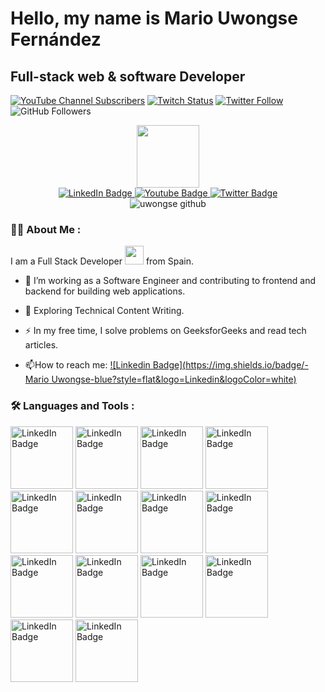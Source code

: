 # Hello, my name is Mario Uwongse Fernández
##  Full-stack web & software Developer
[![YouTube Channel Subscribers](https://img.shields.io/youtube/channel/subscribers/UCYubFxk5-LcbROFDe0c18fA?style=social)](https://youtube.com/mariouwongseapps?sub_confirmation=1)
[![Twitch Status](https://img.shields.io/twitch/status/uwongse?style=social)](https://twitch.com/uwongse)
[![Twitter Follow](https://img.shields.io/twitter/follow/uwongse?style=social)](https://twitter.com/uwongse)
![GitHub Followers](https://img.shields.io/github/followers/uwongse?style=social)

<div id="header" align="center">
  <img src="https://media2.giphy.com/media/jdPMeyv9rn0hZHh8n9/giphy.gif?cid=ecf05e47hbevi22yh7cif4wsmgc606bvvvpgz6xamib5hufu&rid=giphy.gif&ct=s" width="100"/>
  <div id="badges">
    <a href="https://linkedin.com/in/mario-uwongse">
      <img src="https://img.shields.io/badge/LinkedIn-blue?style=for-the-badge&logo=linkedin&logoColor=white" alt="LinkedIn Badge"/>
    </a>
      <a href="https://www.youtube.com/user/mariouwongse">
    <img src="https://img.shields.io/badge/YouTube-red?style=for-the-badge&logo=youtube&logoColor=white" alt="Youtube Badge"/>
  </a>
  <a href="https://twitter.com/uwongse">
    <img src="https://img.shields.io/badge/Twitter-blue?style=for-the-badge&logo=twitter&logoColor=white" alt="Twitter Badge"/>
  </a>
  </div>
  <img src="https://komarev.com/ghpvc/?username=uwongse&style=flat-square&color=blue" alt="uwongse github"/>
</div>

### :man_technologist: About Me :

I am a Full Stack Developer <img src="https://media.giphy.com/media/WUlplcMpOCEmTGBtBW/giphy.gif" width="30"> from Spain.

- :telescope: I’m working as a Software Engineer and contributing to frontend and backend for building web applications.

- :seedling: Exploring Technical Content Writing.

- :zap: In my free time, I solve problems on GeeksforGeeks and read tech articles.

- :mailbox:How to reach me: [![Linkedin Badge](https://img.shields.io/badge/-Mario Uwongse-blue?style=flat&logo=Linkedin&logoColor=white)](https://linkedin.com/in/mario-uwongse)

### :hammer_and_wrench: Languages and Tools :

<div id="body" align="start">
     <img src="https://media2.giphy.com/media/VgGthkhUvGgOit7Y9i/giphy.gif?cid=ecf05e47tuacvjfrb5kfgcvlfys5opufdt84obl1xigxblx5&rid=giphy.gif&ct=s" alt="LinkedIn Badge" width="100"/>
     <img src="https://media1.giphy.com/media/kHlrPbN9zaoOo7KXDo/giphy.gif?cid=790b76110028d15d072242d383f2c462c73f1bdaea26de72&rid=giphy.gif&ct=s" alt="LinkedIn Badge" width="100"/>
     <img src="https://media0.giphy.com/media/XEDIHHp3i8bVoEdxd7/giphy.gif?cid=790b7611d3b0a1c053167339b2fcacfec31a2cb4c294046a&rid=giphy.gif&ct=s" alt="LinkedIn Badge" width="100"/>
       <img src="https://media3.giphy.com/media/SS8CV2rQdlYNLtBCiF/giphy.gif?cid=790b761144bdeb81289e577fd955d99bc7f320c2214574be&rid=giphy.gif&ct=g" alt="LinkedIn Badge" width="100"/>
   <img src="https://media2.giphy.com/media/ln7z2eWriiQAllfVcn/giphy.gif?cid=ecf05e47hykz2jdmqsqwve873mfrwfs2akjhyltud1xiy7ym&rid=giphy.gif&ct=s" alt="LinkedIn Badge" width="100"/>
     <img src="https://media3.giphy.com/media/JqDcpPX8vWahUny0pE/giphy.gif?cid=ecf05e47tzs5nh52hq55x8sfmqv67rwsascepudnh1s6b0ul&rid=giphy.gif&ct=s" alt="LinkedIn Badge" width="100"/>
       <img src="https://media4.giphy.com/media/hO8uTzEOefFh3Yv5gm/giphy.gif?cid=ecf05e47d68jrx6gz5zt9frg5f2qyupj9ywo9rovmf1f6uqq&rid=giphy.gif&ct=s" alt="LinkedIn Badge" width="100"/>
       <img src="https://media4.giphy.com/media/KAq5w47R9rmTuvWOWa/giphy.gif?cid=ecf05e47nqczrdo8hd13lfxfkgxs13xs028a2wmfd5gcglvv&rid=giphy.gif&ct=g" alt="LinkedIn Badge" width="100"/>
  <img src="https://media1.giphy.com/media/vISmwpBJUNYzukTnVx/giphy.gif?cid=ecf05e4788dttcqkc2otdk02rz30o2jw7at7bvjyjbe5wphh&rid=giphy.gif&ct=g" alt="LinkedIn Badge" width="100"/>
  <img src="https://media3.giphy.com/media/XAxylRMCdpbEWUAvr8/giphy.gif?cid=ecf05e474fmrrxavpbexnn3xi9gedracwl5b0g95n6gyzsjx&rid=giphy.gif&ct=s" alt="LinkedIn Badge" width="100"/>
  <img src="https://media3.giphy.com/media/fsEaZldNC8A1PJ3mwp/giphy.gif?cid=ecf05e47v7ien499pqo6p3wsylboqxbtm69c9z2nq46ezulm&rid=giphy.gif&ct=s" alt="LinkedIn Badge" width="100"/>
  <img src="https://media0.giphy.com/media/Sr8xDpMwVKOHUWDVRD/giphy.gif?cid=ecf05e47ry5b11h3afii8fvo57c55annc9paqtfrqu29ddy5&rid=giphy.gif&ct=s" alt="LinkedIn Badge" width="100"/>
  <img src="https://media0.giphy.com/media/FVOmnX9L69CoQntslz/giphy.gif?cid=ecf05e47l74t2ksiqwc4iqfk2uxrkl1jhjp27hfhg9smlz9i&rid=giphy.gif&ct=s" alt="LinkedIn Badge" width="100"/>
 <img src="https://media4.giphy.com/media/kH6CqYiquZawmU1HI6/giphy.gif?cid=790b7611b3267229a64c623881287fa5a348272353e6b8aa&rid=giphy.gif&ct=g" alt="LinkedIn Badge" width="100"/>
</div>
